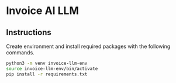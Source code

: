# Invoice AI LLM
## Instructions
Create environment and install required packages with the following commands.

```bash
python3 -m venv invoice-llm-env
source invoice-llm-env/bin/activate
pip install -r requirements.txt
```